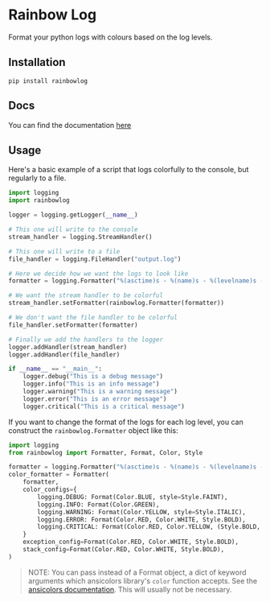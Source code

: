 # Rainbow Log

Format your python logs with colours based on the log levels.

## Installation

	pip install rainbowlog

## Docs

You can find the documentation [here](https://abrahammurciano.github.io/rainbowlog/rainbowlog)

## Usage

Here's a basic example of a script that logs colorfully to the console, but regularly to a file.

```python
import logging
import rainbowlog

logger = logging.getLogger(__name__)

# This one will write to the console
stream_handler = logging.StreamHandler()

# This one will write to a file
file_handler = logging.FileHandler("output.log")

# Here we decide how we want the logs to look like
formatter = logging.Formatter("%(asctime)s - %(name)s - %(levelname)s - %(message)s")

# We want the stream handler to be colorful
stream_handler.setFormatter(rainbowlog.Formatter(formatter))

# We don't want the file handler to be colorful
file_handler.setFormatter(formatter)

# Finally we add the handlers to the logger
logger.addHandler(stream_handler)
logger.addHandler(file_handler)

if __name__ == "__main__":
	logger.debug("This is a debug message")
	logger.info("This is an info message")
	logger.warning("This is a warning message")
	logger.error("This is an error message")
	logger.critical("This is a critical message")
```

If you want to change the format of the logs for each log level, you can construct the `rainbowlog.Formatter` object like this:

```py
import logging
from rainbowlog import Formatter, Format, Color, Style

formatter = logging.Formatter("%(asctime)s - %(name)s - %(levelname)s - %(message)s")
color_formatter = Formatter(
	formatter,
	color_configs={
		logging.DEBUG: Format(Color.BLUE, style=Style.FAINT),
		logging.INFO: Format(Color.GREEN),
		logging.WARNING: Format(Color.YELLOW, style=Style.ITALIC),
		logging.ERROR: Format(Color.RED, Color.WHITE, Style.BOLD),
		logging.CRITICAL: Format(Color.RED, Color.YELLOW, (Style.BOLD, Style.UNDERLINE)),
	}
	exception_config=Format(Color.RED, Color.WHITE, Style.BOLD),
	stack_config=Format(Color.RED, Color.WHITE, Style.BOLD),
)
```

> NOTE: You can pass instead of a Format object, a dict of keyword arguments which ansicolors library's `color` function accepts. See the [ansicolors documentation](https://pypi.org/project/ansicolors/). This will usually not be necessary.